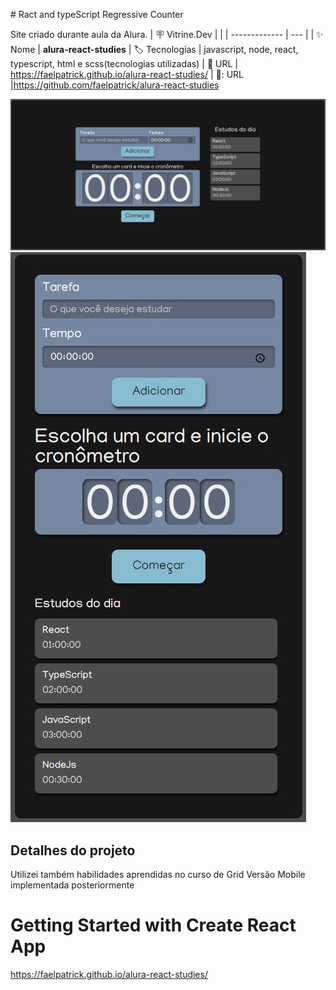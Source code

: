 
﻿# Ract and typeScript Regressive Counter


Site criado durante aula da Alura.
| :placard: Vitrine.Dev |     |
| -------------  | --- |
| :sparkles: Nome        | **alura-react-studies**
| :label: Tecnologias | javascript, node, react, typescript, html e scss(tecnologias utilizadas)
| :rocket: URL         | https://faelpatrick.github.io/alura-react-studies/
| 📁: URL         |https://github.com/faelpatrick/alura-react-studies

<!-- Inserir imagem com a #vitrinedev ao final do link -->
![image](https://raw.githubusercontent.com/faelpatrick/alura-react-studies/main/studiesDesktop.jpg#vitrinedev)
![image](https://raw.githubusercontent.com/faelpatrick/alura-react-studies/main/studiesMobile.jpg#vitrinedev)

## Detalhes do projeto
Utilizei também habilidades aprendidas no curso de Grid
Versão Mobile implementada posteriormente


# Getting Started with Create React App


https://faelpatrick.github.io/alura-react-studies/

